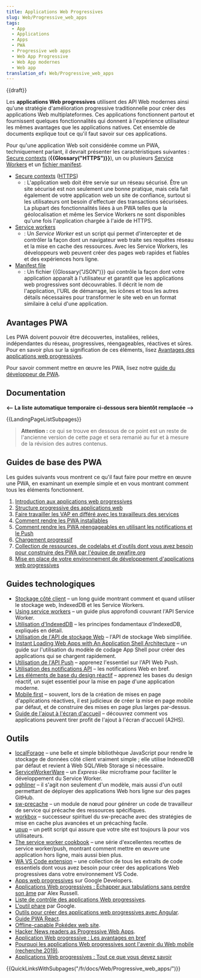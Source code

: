 ```yaml
---
title: Applications Web Progressives
slug: Web/Progressive_web_apps
tags:
  - App
  - Applications
  - Apps
  - PWA
  - Progressive web apps
  - Web App Progressive
  - Web App modernes
  - Web app
translation_of: Web/Progressive_web_apps
---
```

{{draft}}

Les **applications Web progressives** utilisent des API Web modernes ainsi qu'une stratégie d'amélioration progressive traditionnelle pour créer des applications Web multiplateformes. Ces applications fonctionnent partout et fournissent quelques fonctionnalités qui donnent à l'expérience utilisateur les mêmes avantages que les applications natives. Cet ensemble de documents explique tout ce qu'il faut savoir sur ces applications.

Pour qu'une application Web soit considérée comme un PWA, techniquement parlant, il devrait présenter les caractéristiques suivantes : [Secure contexts](/fr/docs/Web/Security/Secure_Contexts) (**{{Glossary("HTTPS")}}**), un ou plusieurs [Service Workers](/fr/docs/Web/API/Service_Worker_API) et un [fichier manifest](/fr/docs/Web/Manifest).

- [Secure contexts](/fr/docs/Web/Security/Secure_Contexts) ([HTTPS](/fr/docs/Glossaire/https))
  - : L'application web doit être servie sur un réseau sécurisé. Être un site sécurisé est non seulement une bonne pratique, mais cela fait également de votre application web un site de confiance, surtout si les utilisateurs ont besoin d'effectuer des transactions sécurisées. La plupart des fonctionnalités liées à un PWA telles que la géolocalisation et même les Service Workers ne sont disponibles qu'une fois l'application chargée à l'aide de HTTPS.
- [Service workers](/fr/docs/Web/API/Service_Worker_API)
  - : Un _Service Worker_ est un script qui permet d'intercepter et de contrôler la façon dont un navigateur web traite ses requêtes réseau et la mise en cache des ressources. Avec les Service Workers, les développeurs web peuvent créer des pages web rapides et fiables et des expériences hors ligne.
- [Manifest file](/fr/docs/Web/Manifest)
  - : Un fichier {{Glossary("JSON")}} qui contrôle la façon dont votre application apparaît à l'utilisateur et garantit que les applications web progressives sont découvrables. Il décrit le nom de l'application, l'URL de démarrage, les icônes et tous les autres détails nécessaires pour transformer le site web en un format similaire à celui d'une application.

## Avantages PWA

Les PWA doivent pouvoir être découvertes, installées, reliées, indépendantes du réseau, progressives, réengageables, réactives et sûres. Pour en savoir plus sur la signification de ces éléments, lisez [Avantages des applications web progressives](/fr/docs/Web/Progressive_web_apps/Introduction).

Pour savoir comment mettre en œuvre les PWA, lisez notre [guide du développeur de PWA](/fr/docs/Web/Progressive_web_apps/Developer_guide).

## Documentation

**<-- La liste automatique temporaire ci-dessous sera bientôt remplacée -->**

{{LandingPageListSubpages}}

> **Attention :** ce qui se trouve en dessous de ce point est un reste de l'ancienne version de cette page et sera remanié au fur et à mesure de la révision des autres contenus.

## Guides de base des PWA

Les guides suivants vous montrent ce qu'il faut faire pour mettre en œuvre une PWA, en examinant un exemple simple et en vous montrant comment tous les éléments fonctionnent.

1.  [Introduction aux applications web progressives](/fr/docs/Web/Progressive_web_apps/Introduction)
2.  [Structure progressive des applications web](/fr/docs/Web/Progressive_web_apps/App_structure)
3.  [Faire travailler les VAP en différé avec les travailleurs des services](/fr/docs/Web/Progressive_web_apps/Offline_Service_workers)
4.  [Comment rendre les PWA installables](/fr/docs/Web/Progressive_web_apps/Installable_PWAs)
5.  [Comment rendre les PWA réengageables en utilisant les notifications et le Push](/fr/docs/Web/Progressive_web_apps/Relancer_Via_Notifications_Push)
6.  [Chargement progressif](/fr/docs/Web/Progressive_web_apps/Chargement)
7.  [Collection de ressources, de codelabs et d'outils dont vous avez besoin pour construire des PWA par l'équipe de pwafire.org](https://pwafire.org)
8.  [Mise en place de votre environnement de développement d'applications web progressives](https://github.com/pwafire/pwadev-tips)

## Guides technologiques

- [Stockage côté client](/fr/docs/Apprendre/JavaScript/Client-side_web_APIs/Client-side_storage) – un long guide montrant comment et quand utiliser le stockage web, IndexedDB et les Service Workers.
- [Using service workers](/fr/docs/Web/API/Service_Worker_API/Using_Service_Workers) – un guide plus approfondi couvrant l'API Service Worker.
- [Utilisation d'IndexedDB](/fr/docs/Web/API/API_IndexedDB/Using_IndexedDB) – les principes fondamentaux d'IndexedDB, expliqués en détail.
- [Utilisation de l'API de stockage Web](/fr/docs/Web/API/Web_Storage_API/Using_the_Web_Storage_API) – l'API de stockage Web simplifiée.
- [Instant Loading Web Apps with An Application Shell Architecture](https://developers.google.com/web/updates/2015/11/app-shell) – un guide sur l'utilisation du modèle de codage App Shell pour créer des applications qui se chargent rapidement.
- [Utilisation de l'API Push](/fr/docs/Web/API/Push_API/Using_the_Push_API) – apprenez l'essentiel sur l'API Web Push.
- [Utilisation des notifications API](/fr/docs/Web/API/notification/Using_Web_Notifications) – les notifications Web en bref.
- [Les éléments de base du design réactif](/fr/docs/Web/Apps/Modern/Responsive/responsive_design_building_blocks) – apprenez les bases du design réactif, un sujet essentiel pour la mise en page d'une application moderne.
- [Mobile first](/fr/docs/Web/Apps/Modern/Responsive/Mobile_first) – souvent, lors de la création de mises en page d'applications réactives, il est judicieux de créer la mise en page mobile par défaut, et de construire des mises en page plus larges par-dessus.
- [Guide de l'ajout à l'écran d'accueil](/fr/docs/Web/Progressive_web_apps/ajouter_a_lecran_daccueil_a2hs) – découvrez comment vos applications peuvent tirer profit de l'ajout à l'écran d'accueil (A2HS).

## Outils

- [localForage](https://localforage.github.io/localForage/) – une belle et simple bibliothèque JavaScript pour rendre le stockage de données côté client vraiment simple ; elle utilise IndexedDB par défaut et revient à Web SQL/Web Storage si nécessaire.
- [ServiceWorkerWare](https://github.com/fxos-components/serviceworkerware) – un _Express-like_ microframe pour faciliter le développement du Service Worker.
- [oghliner](https://github.com/mozilla/oghliner) – il s'agit non seulement d'un modèle, mais aussi d'un outil permettant de déployer des applications Web hors ligne sur des pages GitHub.
- [sw-precache](https://github.com/GoogleChrome/sw-precache) – un module de nœud pour générer un code de travailleur de service qui précache des ressources spécifiques.
- [workbox](https://github.com/GoogleChrome/workbox) – successeur spirituel du sw-precache avec des stratégies de mise en cache plus avancées et un précaching facile.
- [upup](https://www.talater.com/upup/) – un petit script qui assure que votre site est toujours là pour vos utilisateurs.
- [The service worker cookbook](https://serviceworke.rs/) – une série d'excellentes recettes de service worker/push, montrant comment mettre en œuvre une application hors ligne, mais aussi bien plus.
- [WA VS Code extension](https://marketplace.visualstudio.com/items?itemName=mayeedwin.vscode-pwa) – une collection de tous les extraits de code essentiels dont vous avez besoin pour créer des applications Web progressives dans votre environnement VS Code.
- [Apps web progressives](https://developers.google.com/web/progressive-web-apps) sur Google Developers.
- [Applications Web progressives : Échapper aux tabulations sans perdre son âme](https://medium.com/@slightlylate/progressive-apps-escaping-tabs-without-losing-our-soul-3b93a8561955#.6czgj0myh) par Alex Russell.
- [Liste de contrôle des applications Web progressives](https://developers.google.com/web/progressive-web-apps/checklist).
- [L'outil phare](https://developers.google.com/web/tools/lighthouse) par Google.
- [Outils pour créer des applications web progressives avec Angular](https://github.com/angular/mobile-toolkit).
- [Guide PWA React](https://github.com/codebusking/react-pwa-guide-kit).
- [Offline-capable Pokédex web site](https://pokedex.org/).
- [Hacker News readers as Progressive Web Apps](https://hnpwa.com/).
- [Application Web progressive : Les avantages en bref](https://goingmeta.io/dienstleistungen/progressive-web-app/)
- [Pourquoi les applications Web progressives sont l'avenir du Web mobile (recherche 2019)](https://ymedialabs.com/progressive-web-apps).
- [Applications Web progressives : Tout ce que vous devez savoir](https://www.csschopper.com/blog/progressive-web-apps-everything-you-need-to-know/)

{{QuickLinksWithSubpages("/fr/docs/Web/Progressive_web_apps/")}}
